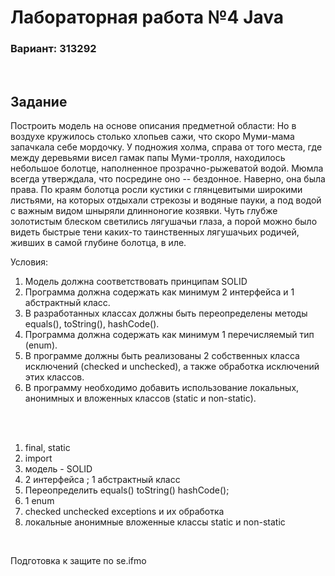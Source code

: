 # Лабораторная работа №4 Java

### Вариант: 313292  
<br />
  
## Задание
Построить модель на основе описания предметной области:
  Но в воздухе кружилось столько хлопьев сажи, что скоро Муми-мама запачкала себе мордочку. У подножия холма, справа от того места, где между деревьями висел гамак папы Муми-тролля, находилось небольшое болотце, наполненное прозрачно-рыжеватой водой. Мюмла всегда утверждала, что посредине оно -- бездонное. Наверно, она была права. По краям болотца росли кустики с глянцевитыми широкими листьями, на которых отдыхали стрекозы и водяные пауки, а под водой с важным видом шныряли длинноногие козявки. Чуть глубже золотистым блеском светились лягушачьи глаза, а порой можно было видеть быстрые тени каких-то таинственных лягушачьих родичей, живших в самой глубине болотца, в иле. 
<br />



Условия:
1. Модель должна соответствовать принципам SOLID
2. Программа должна содержать как минимум 2 интерфейса и 1 абстрактный класс.
3. В разработанных классах должны быть переопределены методы equals(), toString(), hashCode().
4. Программа должна содержать как минимум 1 перечисляемый тип (enum).
5. В программе должны быть реализованы 2 собственных класса исключений (checked и unchecked), а также обработка исключений этих классов.
6. В программу необходимо добавить использование локальных, анонимных и вложенных классов (static и non-static).  
<br />

<br />

1. final, static
2. import
3. модель - SOLID
4. 2 интерфейса ; 1 абстрактный класс
5. Переопределить equals() toString() hashCode();
6. 1 enum
7. checked unchecked exceptions и их обработка
8. локальные анонимные вложенные классы static и non-static

<br />

Подготовка к защите по se.ifmo
